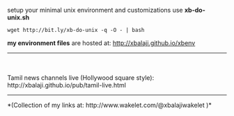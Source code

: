 
setup your minimal unix environment and customizations use  **xb-do-unix.sh**

```
wget http://bit.ly/xb-do-unix -q -O - | bash
```
**my environment files** are hosted at: http://xbalaji.github.io/xbenv
<hr/>
<br/>
<br/>
Tamil news channels live (Hollywood square style): http://xbalaji.github.io/pub/tamil-live.html

<hr/>
*(Collection of my links at: http://www.wakelet.com/@xbalajiwakelet )*
<br/>
